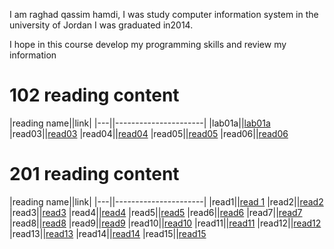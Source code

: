 
I am raghad qassim hamdi, I was study computer information system in the university of Jordan
I was graduated in2014.

 I hope in this course develop my programming skills and review my information

 # 102 reading content

 |reading name||link|
 |---||----------------------|
 |lab01a||[lab01a](102/lab01a)
 |read03||[read03](102/read03)
 |read04||[read04](102/read04)
 |read05||[read05](102/read05)
 |read06||[read06](102/read06)

 
# 201 reading content

|reading name||link|
 |---||----------------------|
 |read1||[read 1](201/read1.md)
 |read2||[read2](201/read2.md)
 |read3||[read3](201/read3.md)
 |read4||[read4](201/read4.md )
 |read5||[read5]( 201/read5.md)
 |read6||[read6](201/read6.md)
 |read7||[read7](201/read7.md)
 |read8||[read8](201/read8.md)
 |read9||[read9]( 201/read9.md)
 |read10||[read10]( 201/read10.md)
 |read11||[read11](201/read11.md)
 |read12||[read12](201/read12.md)
 |read13||[read13](201/read13.md )
 |read14||[read14](201/read14.md )
 |read15||[read15](201/read15.md)
 
 
 
 
